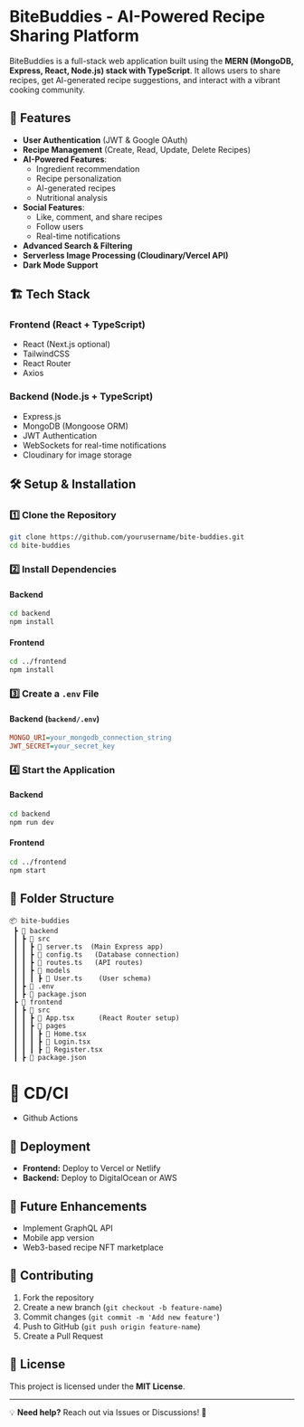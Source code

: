 # BiteBuddies - AI-Powered Recipe Sharing Platform

BiteBuddies is a full-stack web application built using the **MERN (MongoDB, Express, React, Node.js) stack with TypeScript**. It allows users to share recipes, get AI-generated recipe suggestions, and interact with a vibrant cooking community.

## 🚀 Features

- **User Authentication** (JWT & Google OAuth)
- **Recipe Management** (Create, Read, Update, Delete Recipes)
- **AI-Powered Features**:
  - Ingredient recommendation
  - Recipe personalization
  - AI-generated recipes
  - Nutritional analysis
- **Social Features**:
  - Like, comment, and share recipes
  - Follow users
  - Real-time notifications
- **Advanced Search & Filtering**
- **Serverless Image Processing (Cloudinary/Vercel API)**
- **Dark Mode Support**

## 🏗️ Tech Stack

### **Frontend** (React + TypeScript)

- React (Next.js optional)
- TailwindCSS
- React Router
- Axios

### **Backend** (Node.js + TypeScript)

- Express.js
- MongoDB (Mongoose ORM)
- JWT Authentication
- WebSockets for real-time notifications
- Cloudinary for image storage

## 🛠️ Setup & Installation

### 1️⃣ Clone the Repository

```sh
git clone https://github.com/yourusername/bite-buddies.git
cd bite-buddies
```

### 2️⃣ Install Dependencies

#### **Backend**

```sh
cd backend
npm install
```

#### **Frontend**

```sh
cd ../frontend
npm install
```

### 3️⃣ Create a `.env` File

#### **Backend (`backend/.env`)**

```ini
MONGO_URI=your_mongodb_connection_string
JWT_SECRET=your_secret_key
```

### 4️⃣ Start the Application

#### **Backend**

```sh
cd backend
npm run dev
```

#### **Frontend**

```sh
cd ../frontend
npm start
```

## 📌 Folder Structure

```
📦 bite-buddies
 ┣ 📂 backend
 ┃ ┣ 📂 src
 ┃ ┃ ┣ 📜 server.ts  (Main Express app)
 ┃ ┃ ┣ 📜 config.ts   (Database connection)
 ┃ ┃ ┣ 📜 routes.ts   (API routes)
 ┃ ┃ ┣ 📂 models
 ┃ ┃ ┃ ┣ 📜 User.ts    (User schema)
 ┃ ┣ 📜 .env
 ┃ ┣ 📜 package.json
 ┣ 📂 frontend
 ┃ ┣ 📂 src
 ┃ ┃ ┣ 📜 App.tsx      (React Router setup)
 ┃ ┃ ┣ 📂 pages
 ┃ ┃ ┃ ┣ 📜 Home.tsx
 ┃ ┃ ┃ ┣ 📜 Login.tsx
 ┃ ┃ ┃ ┣ 📜 Register.tsx
 ┃ ┣ 📜 package.json
```

# 🚀 CD/CI

- Github Actions

## 🚀 Deployment

- **Frontend:** Deploy to Vercel or Netlify
- **Backend:** Deploy to DigitalOcean or AWS

## 📢 Future Enhancements

- Implement GraphQL API
- Mobile app version
- Web3-based recipe NFT marketplace

## 🤝 Contributing

1. Fork the repository
2. Create a new branch (`git checkout -b feature-name`)
3. Commit changes (`git commit -m 'Add new feature'`)
4. Push to GitHub (`git push origin feature-name`)
5. Create a Pull Request

## 📄 License

This project is licensed under the **MIT License**.

---

💡 **Need help?** Reach out via Issues or Discussions! 🚀
